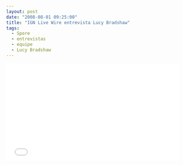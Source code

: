 ```yaml
---
layout: post
date: "2008-08-01 09:25:00"
title: "IGN Live Wire entrevista Lucy Bradshaw"
tags:
  - Spore
  - entrevistas
  - equipe
  - Lucy Bradshaw
---
```


<iframe src="//widgets.ign.com/video/embed/content.html?url=//www.ign.com/videos/2008/07/29/spore-pc-games-video-e3-2008-live-wire-interview" width="468" height="263" scrolling="no" frameborder="0" allowfullscreen></iframe>
